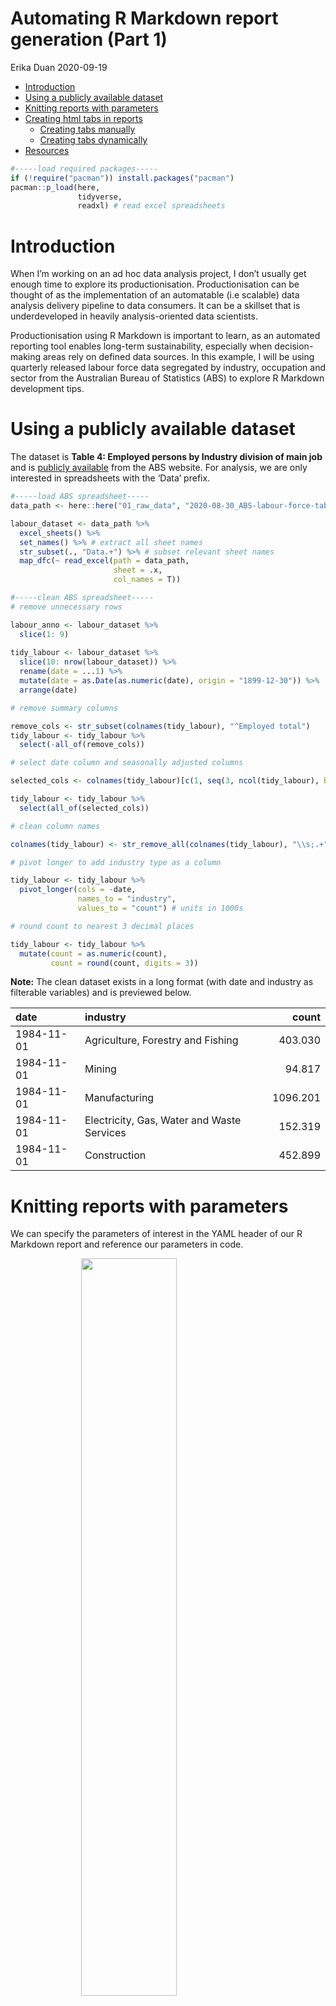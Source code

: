 Automating R Markdown report generation (Part 1)
================
Erika Duan
2020-09-19

  - [Introduction](#introduction)
  - [Using a publicly available
    dataset](#using-a-publicly-available-dataset)
  - [Knitting reports with
    parameters](#knitting-reports-with-parameters)
  - [Creating html tabs in reports](#creating-html-tabs-in-reports)
      - [Creating tabs manually](#creating-tabs-manually)
      - [Creating tabs dynamically](#creating-tabs-dynamically)
  - [Resources](#resources)

``` r
#-----load required packages-----  
if (!require("pacman")) install.packages("pacman")
pacman::p_load(here,  
               tidyverse,
               readxl) # read excel spreadsheets  
```

# Introduction

When I’m working on an ad hoc data analysis project, I don’t usually get
enough time to explore its productionisation. Productionisation can be
thought of as the implementation of an automatable (i.e scalable) data
analysis delivery pipeline to data consumers. It can be a skillset that
is underdeveloped in heavily analysis-oriented data scientists.

Productionisation using R Markdown is important to learn, as an
automated reporting tool enables long-term sustainability, especially
when decision-making areas rely on defined data sources. In this
example, I will be using quarterly released labour force data segregated
by industry, occupation and sector from the Australian Bureau of
Statistics (ABS) to explore R Markdown development tips.

# Using a publicly available dataset

The dataset is **Table 4: Employed persons by Industry division of main
job** and is [publicly
available](https://beta.abs.gov.au/statistics/labour/employment-and-unemployment/labour-force-australia-detailed/latest-release#industry-occupation-and-sector)
from the ABS website. For analysis, we are only interested in
spreadsheets with the ‘Data’ prefix.

``` r
#-----load ABS spreadsheet-----
data_path <- here::here("01_raw_data", "2020-08-30_ABS-labour-force-table-4.xls")

labour_dataset <- data_path %>%
  excel_sheets() %>%
  set_names() %>% # extract all sheet names  
  str_subset(., "Data.+") %>% # subset relevant sheet names    
  map_dfc(~ read_excel(path = data_path,
                       sheet = .x, 
                       col_names = T))    
```

``` r
#-----clean ABS spreadsheet-----   
# remove unnecessary rows  

labour_anno <- labour_dataset %>% 
  slice(1: 9)
  
tidy_labour <- labour_dataset %>%
  slice(10: nrow(labour_dataset)) %>%
  rename(date = ...1) %>%
  mutate(date = as.Date(as.numeric(date), origin = "1899-12-30")) %>%
  arrange(date)

# remove summary columns  

remove_cols <- str_subset(colnames(tidy_labour), "^Employed total")  
tidy_labour <- tidy_labour %>%
  select(-all_of(remove_cols))  

# select date column and seasonally adjusted columns    

selected_cols <- colnames(tidy_labour)[c(1, seq(3, ncol(tidy_labour), by = 3))] 

tidy_labour <- tidy_labour %>%
  select(all_of(selected_cols))  

# clean column names  

colnames(tidy_labour) <- str_remove_all(colnames(tidy_labour), "\\s;.+")

# pivot longer to add industry type as a column   

tidy_labour <- tidy_labour %>%
  pivot_longer(cols = -date,
               names_to = "industry",
               values_to = "count") # units in 1000s  

# round count to nearest 3 decimal places  

tidy_labour <- tidy_labour %>%
  mutate(count = as.numeric(count),
         count = round(count, digits = 3))   
```

**Note:** The clean dataset exists in a long format (with date and
industry as filterable variables) and is previewed below.

| date       | industry                                   |    count |
| :--------- | :----------------------------------------- | -------: |
| 1984-11-01 | Agriculture, Forestry and Fishing          |  403.030 |
| 1984-11-01 | Mining                                     |   94.817 |
| 1984-11-01 | Manufacturing                              | 1096.201 |
| 1984-11-01 | Electricity, Gas, Water and Waste Services |  152.319 |
| 1984-11-01 | Construction                               |  452.899 |

# Knitting reports with parameters

We can specify the parameters of interest in the YAML header of our R
Markdown report and reference our parameters in code.

<img src="../../02_figures/2020-08-30_yaml-header-with-params.png" width="55%" style="display: block; margin: auto;" />

<br>

``` r
#-----draw longitudinal graph for Health Care and Social Assistance-----  
tidy_labour %>%
  filter(industry == params$industry) %>%
  ggplot(aes(x = date,
             y = count)) +
  geom_line() + 
  geom_vline(xintercept = c(as.Date(params$before_gfc), as.Date(params$before_covid)),
             colour = c("firebrick", "salmon"),
             linetype = "dashed") + 
  labs(x = NULL,
       y = "Employed persons (thousands)",
       title = paste0("Employment trend for ", tolower(params$industry))) + 
  theme_bw() + 
  theme(panel.grid.minor.x = element_blank(),
        panel.grid.minor.y = element_line(linetype = "dashed"),
        panel.grid.major.x = element_blank(),
        panel.grid.major.y = element_line(linetype = "dotted"))
```

<img src="2020-08-30_automating-RMDs-1_files/figure-gfm/unnamed-chunk-6-1.png" width="60%" style="display: block; margin: auto;" />

**Note:** Using parameters removes the need for hardcoding reporting
variables. This also allows us to render additional reports using
different values of the same parameter.

# Creating html tabs in reports

## Creating tabs manually

Creating [html
tabs](https://bookdown.org/yihui/rmarkdown-cookbook/html-tabs.html) is a
handy way to organise parallel sections of information (for example, a
plot and table for the same dataset). This is as easy as adding the code
`{.tabset}` next to an empty header one level higher than the header
level that you want to contain within a tab.

<img src="../../02_figures/2020-08-30_dynamic-tabs-code-1.png" width="80%" style="display: block; margin: auto;" />

<br> Make sure you add the code `{-}` next to an empty higher level
header to signal where tab creation ends. The html output consists of
interactive headers with titles corresponding to individual header
names.

<img src="../../02_figures/2020-08-30_dynamic-tabs-example-1.png" width="60%" style="display: block; margin: auto;" />

## Creating tabs dynamically

There will be circumstances when you do not want to or cannot manually
specify the number of tabs required. In these circumstances, dynamic
tabs can be created by:

1.  Creating individual plots (using a function) and storing them inside
    a list.  
2.  Creating a chunk of code in between a header labelled `{.tabset}`
    and a header labelled `{-}`.
3.  Setting this chunk of code with `echo = FALSE` and `results =
    'asis'`.

<!-- end list -->

``` r
#-----1. write a function that generates a plot-----
plot_iris_sepal_length_vs_width <- function(species) {
  iris %>%
    filter(Species == species) %>%
    ggplot(aes(x = Sepal.Length,
               y = Sepal.Width)) +
    geom_point() + 
    labs(title = paste0("Species:", species)) +  
    theme_bw()
}

# create plots  

plots <- iris %>%
  distinct(Species) %>%
  pull(Species) %>%
  map(~ plot_iris_sepal_length_vs_width(.x)) 

# set plot names  

species_names <- iris %>%
  distinct(Species) %>%
  pull(Species) 

plots <- set_names(plots, species_names)
```

``` r
#-----2. write a for loop to print code for tab creation-----  
# set echo = FALSE and results = 'asis'  
# insert chunk between a header labelled `{.tabset}` and a header labelled `{-}`  
# store plot as temp object and then print temp object

for (i in seq_along(plots)) {
  temp <- plots[[i]]
  cat("##", "Species:", names(plots[i]), "\n") # create a tabs labelled using the plot name
  print(temp) 
  cat("\n\n")
}
```

This will generate dynamically sized tabs shown below.

<img src="../../02_figures/2020-08-30_dynamic-tabs-example-2.png" width="80%" style="display: block; margin: auto;" />

**Note:** The
[feature](https://bookdown.org/yihui/rmarkdown-cookbook/results-asis.html)
`results = 'asis'` allows R code to be printed as a raw output
(i.e. code is not printed inside fenced code blocks). This is handy for
writing for loops to automate aspects of R Markdown report generation.

# Resources

  - A great
    [presentation](https://docs.google.com/presentation/d/e/2PACX-1vRo1eXJtiwo6aTA8KZ2E-bUbv2GOonC2RIVk_5eWQ5y-ADXbRamBhHaa3w1vMW6BkEPOMJ13ZahSo8Q/embed?start=false&loop=true&delayms=30000&slide=id.p)
    by Thomas Mock on advanced R Markdown features.

  - A great [blog
    post](https://emilyriederer.netlify.app/post/rmddd-tech-appendix/)
    by Emily Riederer on data analysis productionisation in R.

  - A great [blog
    post](https://towardsdatascience.com/what-does-it-mean-to-productionize-data-science-82e2e78f044c)
    by Schaun Wheeler on the importance of data science
    productionisation.

  - The definitive R Markdown [resource
    guide](https://bookdown.org/yihui/rmarkdown-cookbook/html-tabs.html)
    by Yihui Xie.

